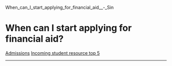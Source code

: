 When_can_I_start_applying_for_financial_aid__-_Sin



When can I start applying for financial aid?
============================================

[Admissions](https://www.sutd.edu.sg/tag/admissions/) [Incoming student resource top 5](https://www.sutd.edu.sg/tag/incoming-student-resource-top-5/)

---

